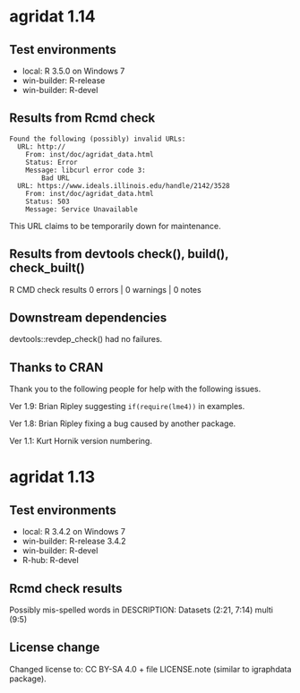 # agridat 1.14

## Test environments

* local: R 3.5.0 on Windows 7
* win-builder: R-release
* win-builder: R-devel

## Results from Rcmd check

```
Found the following (possibly) invalid URLs:
  URL: http://
    From: inst/doc/agridat_data.html
    Status: Error
    Message: libcurl error code 3:
      	Bad URL
  URL: https://www.ideals.illinois.edu/handle/2142/3528
    From: inst/doc/agridat_data.html
    Status: 503
    Message: Service Unavailable
```

This URL claims to be temporarily down for maintenance.

## Results from devtools check(), build(), check_built()

R CMD check results
0 errors | 0 warnings | 0 notes

## Downstream dependencies

devtools::revdep_check() had no failures.

## Thanks to CRAN

Thank you to the following people for help with the following issues.

Ver 1.9: Brian Ripley suggesting `if(require(lme4))` in examples.

Ver 1.8: Brian Ripley fixing a bug caused by another package.

Ver 1.1: Kurt Hornik version numbering.



# agridat 1.13

## Test environments

* local: R 3.4.2 on Windows 7
* win-builder: R-release 3.4.2
* win-builder: R-devel
* R-hub: R-devel

## Rcmd check results

Possibly mis-spelled words in DESCRIPTION:
  Datasets (2:21, 7:14)
  multi (9:5)

## License change

Changed license to: CC BY-SA 4.0 + file LICENSE.note (similar to igraphdata package).

